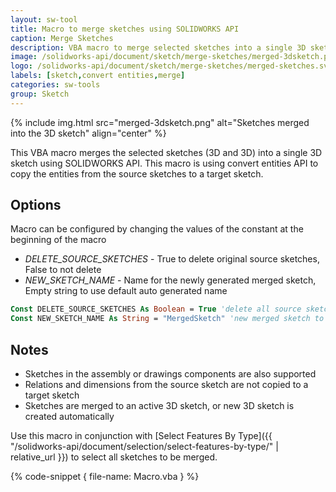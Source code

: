 ```yaml
---
layout: sw-tool
title: Macro to merge sketches using SOLIDWORKS API
caption: Merge Sketches
description: VBA macro to merge selected sketches into a single 3D sketch using SOLIDWORKS API
image: /solidworks-api/document/sketch/merge-sketches/merged-3dsketch.png
logo: /solidworks-api/document/sketch/merge-sketches/merged-sketches.svg
labels: [sketch,convert entities,merge]
categories: sw-tools
group: Sketch
---
```

{% include img.html src="merged-3dsketch.png" alt="Sketches merged into the 3D sketch" align="center" %}

This VBA macro merges the selected sketches (3D and 3D) into a single 3D sketch using SOLIDWORKS API. This macro is using convert entities API to copy the entities from the source sketches to a target sketch.

## Options

Macro can be configured by changing the values of the constant at the beginning of the macro

* *DELETE_SOURCE_SKETCHES* - True to delete original source sketches, False to not delete
* *NEW_SKETCH_NAME* - Name for the newly generated merged sketch, Empty string to use default auto generated name

~~~ vb
Const DELETE_SOURCE_SKETCHES As Boolean = True 'delete all source sketches
Const NEW_SKETCH_NAME As String = "MergedSketch" 'new merged sketch to be named 'MergedSketch'
~~~

## Notes

* Sketches in the assembly or drawings components are also supported
* Relations and dimensions from the source sketch are not copied to a target sketch
* Sketches are merged to an active 3D sketch, or new 3D sketch is created automatically

Use this macro in conjunction with [Select Features By Type]({{ "/solidworks-api/document/selection/select-features-by-type/" | relative_url }}) to select all sketches to be merged.

{% code-snippet { file-name: Macro.vba } %}